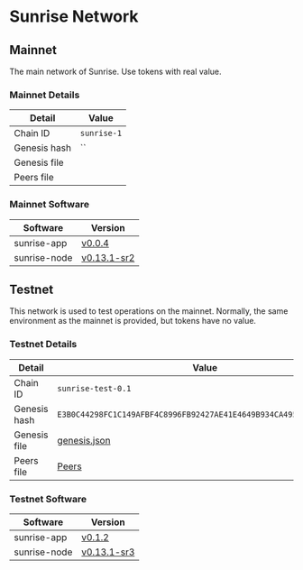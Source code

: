 # Sunrise Network

## Mainnet

The main network of Sunrise. Use tokens with real value.

### Mainnet Details

| Detail       | Value       |
| ------------ | ----------- |
| Chain ID     | `sunrise-1` |
| Genesis hash | ``          |
| Genesis file |             |
| Peers file   |             |

### Mainnet Software

| Software     | Version                                                                         |
| ------------ | ------------------------------------------------------------------------------- |
| sunrise-app  | [v0.0.4](https://github.com/SunriseLayer/sunrise-app/releases/tag/v0.0.4)       |
| sunrise-node | [v0.13.1-sr2](https://github.com/SunriseLayer/sunrise-node/releases/tag/v0.13.1-sr2) |

## Testnet

This network is used to test operations on the mainnet. Normally, the same environment as the mainnet is provided, but tokens have no value.

### Testnet Details

| Detail       | Value            |
| ------------ | ---------------- |
| Chain ID     | `sunrise-test-0.1` |
| Genesis hash | `E3B0C44298FC1C149AFBF4C8996FB92427AE41E4649B934CA495991B7852B855`               |
| Genesis file | [genesis.json](https://raw.githubusercontent.com/sunriselayer/network/main/sunrise-test-0.1/genesis.json) |
| Peers file   | [Peers](https://github.com/cosmos/chain-registry/blob/master/testnets/sunrisetestnet/chain.json#L131-155)   |

### Testnet Software

| Software     | Version                                                                         |
| ------------ | ------------------------------------------------------------------------------- |
| sunrise-app  | [v0.1.2](https://github.com/SunriseLayer/sunrise-app/releases/tag/v0.1.2)       |
| sunrise-node | [v0.13.1-sr3](https://github.com/SunriseLayer/sunrise-node/releases/tag/v0.13.1-sr3) |
